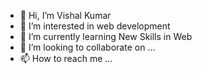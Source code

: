 - 👋 Hi, I’m Vishal Kumar
- 👀 I’m interested in web development
- 🌱 I’m currently learning New Skills in Web
- 💞️ I’m looking to collaborate on ...
- 📫 How to reach me ...

<!---
uniquevkg4911/uniquevkg4911 is a ✨ special ✨ repository because its `README.md` (this file) appears on your GitHub profile.
You can click the Preview link to take a look at your changes.
--->
